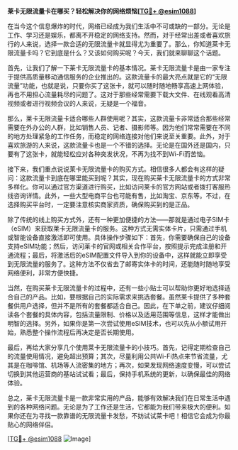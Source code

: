 **莱卡无限流量卡在哪买？轻松解决你的网络烦恼[[TG💪+ @esim1088](https://t.me/s/esim1088)]**

在当今这个信息爆炸的时代，网络已经成为我们生活中不可或缺的一部分。无论是工作、学习还是娱乐，都离不开稳定的网络支持。然而，对于经常出差或者喜欢旅行的人来说，选择一款合适的无限流量卡就显得尤为重要了。那么，你知道莱卡无限流量卡吗？它到底是什么？又该如何购买呢？今天，我们就来聊聊这个话题。

首先，让我们了解一下莱卡无限流量卡的基本情况。莱卡无限流量卡是由一家专注于提供高质量移动通信服务的企业推出的。这款流量卡的最大亮点就是它的“无限流量”功能，也就是说，只要你买了这张卡，就可以随时随地畅享高速上网体验，再也不用担心流量耗尽的问题了。这对于那些经常需要下载大文件、在线观看高清视频或者进行视频会议的人来说，无疑是一个福音。

那么，莱卡无限流量卡适合哪些人群使用呢？其实，这款流量卡非常适合那些经常需要在外办公的人群，比如销售人员、记者、摄影师等。因为他们常常需要在不同的地方处理紧急的工作任务，而稳定的网络连接对他们来说至关重要。此外，对于喜欢旅游的人来说，这款流量卡也是一个不错的选择。无论是在国外还是国内，只要有了这张卡，就能轻松应对各种突发状况，不再为找不到Wi-Fi而苦恼。

接下来，我们重点说说莱卡无限流量卡的购买方式。相信很多人都会有这样的疑问：这款流量卡到底在哪里能买到呢？其实，现在购买莱卡无限流量卡的方式非常多样化。你可以通过官方渠道进行购买，比如访问莱卡的官方网站或者拨打客服热线咨询详情。此外，一些大型电商平台也可能有售，比如淘宝、京东等。不过，在选择购买平台时，一定要注意核实商家资质，确保购买到的是正品。

除了传统的线上购买方式外，还有一种更加便捷的方法——那就是通过电子SIM卡（eSIM）来获取莱卡无限流量卡的服务。这种方式无需实体卡片，只需通过手机或智能设备直接激活即可使用。具体操作步骤如下：首先，你需要确保自己的设备支持eSIM功能；然后，访问莱卡的官网或相关合作平台，按照提示完成注册和开通流程；最后，将激活后的eSIM配置文件导入到你的设备中，这样就能立即享受到无限流量的服务了。这种方法不仅省去了邮寄实体卡的时间，还能随时随地享受网络便利，非常方便快捷。

当然，在购买莱卡无限流量卡的过程中，还有一些小贴士可以帮助你更好地选择适合自己的产品。比如，要根据自己的实际需求来挑选套餐。虽然莱卡提供了多种套餐供用户选择，但并不是所有的套餐都适合自己。因此，在下单之前，建议仔细阅读各个套餐的具体内容，包括流量限制、价格以及适用范围等信息，这样才能做出明智的选择。另外，如果你是第一次尝试使用eSIM技术，也可以先从小额试用开始，熟悉整个操作流程后再决定是否长期使用。

最后，再给大家分享几个使用莱卡无限流量卡的小技巧。首先，记得定期检查自己的流量使用情况，避免超出预算；其次，尽量利用公共Wi-Fi热点来节省流量，尤其是在咖啡馆、机场等人流密集的地方；再次，如果发现网络速度变慢，可以尝试切换到其他运营商的基站试试看；最后，保持手机系统的更新，以确保最佳的网络体验。

总之，莱卡无限流量卡是一款非常实用的产品，能够有效解决我们在日常生活中遇到的各种网络问题。无论是为了工作还是生活，它都能为我们带来极大的便利。如果你还在为寻找一款靠谱的无限流量卡发愁，不妨试试莱卡吧！相信它会成为你最贴心的网络伴侣。

[[TG💪+ @esim1088](https://t.me/s/esim1088) ![Image](https://i.postimg.cc/4NQfJmqS/Snipaste-2025-05-13-00-14-12.png)]
